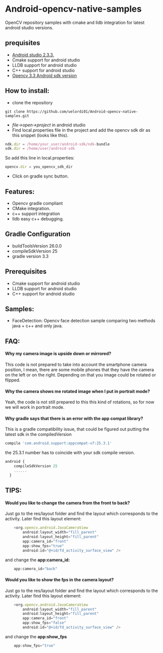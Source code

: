 # Android-opencv-native-samples
OpenCV repository samples with cmake and lldb  integration for latest android studio versions.  
## prequisites
* [Android studio 2.3.3.](https://developer.android.com/studio/index.html)
* Cmake support for android studio
* LLDB  support for android studio
* C++  support for android studio
* [Opencv 3.3 Android sdk version](https://sourceforge.net/projects/opencvlibrary/files/opencv-android/3.3.0/opencv-3.3.0-android-sdk.zip/download)

## How to install:
* clone the repository
```
git clone https://github.com/uelordi01/Android-opencv-native-samples.git
```
* *file->open->project* in android studio
* Find local.properties file in the project and add the opencv sdk dir as this snippet (looks like this).
```javascript
ndk.dir = /home/your_user/android-sdk/ndk-bundle
sdk.dir = /home/user/android-sdk
```
So add this line in local.properties:

```javascript
opencv.dir = you_opencv_sdk_dir
```
* Click on gradle sync button.
## Features:
* Opencv gradle compliant
* CMake integration.
* c++ support integration
* lldb easy c++ debugging.

## Gradle Configuration
* buildToolsVersion 26.0.0
* compileSdkVersion 25
* gradle version 3.3

## Prerequisites
* Cmake support for android studio
* LLDB  support for android studio
* C++  support for android studio

## Samples:
* FaceDetection: Opencv face detection sample comparing two methods java + c++ and only java.

## FAQ:
#### Why my camera image is upside down or mirrored?
This code is not prepared to take into account the smartphone camera position, I mean, there are some mobile phones that they have the camera on the left or on the right. Depending on that you image could be rotated or flipped.
#### Why the camera shows me rotated image when I put in portrait mode?
Yeah, the code is not still prepared to this this kind of rotations, so for now we will work in portrait mode.
#### Why gradle says that there is an error with the app compat library?
This is a gradle compatibility issue, that could be figured out putting the latest sdk in the compiledVersion
```javascript
compile 'com.android.support:appcompat-v7:25.3.1'
```
the 25.3.1 number has to coincide with your sdk compile version.
```javascript
android {
    compileSdkVersion 25
    ......
  }
```
## TIPS:
#### Would you like to change the camera from the front to back?
Just go to the res/layout folder and find the layout which corresponds to the activity. Later find this layout element:
```javascript
    <org.opencv.android.JavaCameraView
        android:layout_width="fill_parent"
        android:layout_height="fill_parent"
        app:camera_id="front"
        app:show_fps="true"
        android:id="@+id/fd_activity_surface_view" />
```        
and change the **app:camera_id:**
```javascript
    app:camera_id="back"
```    
#### Would you like to show the fps in the camera layout?
Just go to the res/layout folder and find the layout which corresponds to the activity. Later find this layout element:
```javascript
    <org.opencv.android.JavaCameraView
        android:layout_width="fill_parent"
        android:layout_height="fill_parent"
        app:camera_id="front"
        app:show_fps="false"
        android:id="@+id/fd_activity_surface_view" />
```        
and change the **app:show_fps**
```javascript
    app:show_fps="true"
```    
